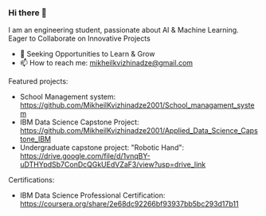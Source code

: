 ### Hi there 👋
I am an engineering student, passionate about AI & Machine Learning. Eager to Collaborate on Innovative Projects

- 🌱 Seeking Opportunities to Learn & Grow
- 📫 How to reach me: mikheilkvizhinadze@gmail.com
  
Featured projects:
- School Management system: https://github.com/MikheilKvizhinadze2001/School_managament_system
- IBM Data Science Capstone Project: https://github.com/MikheilKvizhinadze2001/Applied_Data_Science_Capstone_IBM
- Undergraduate capstone project: "Robotic Hand": https://drive.google.com/file/d/1vnqBY-uDTHYpdSb7ConDcQGkUEdVZaF3/view?usp=drive_link

Certifications:
- IBM Data Science Professional Certification: https://coursera.org/share/2e68dc92266bf93937bb5bc293d17b11
<!--
**MikheilKvizhinadze2001/MikheilKvizhinadze2001** is a ✨ _special_ ✨ repository because its `README.md` (this file) appears on your GitHub profile.

Here are some ideas to get you started:

- 🔭 I’m currently working on ...
- 🌱 I’m currently learning ...
- 👯 I’m looking to collaborate on ...
- 🤔 I’m looking for help with ...
- 💬 Ask me about ...
- 📫 How to reach me: ...
- 😄 Pronouns: ...
- ⚡ Fun fact: ...
-->
